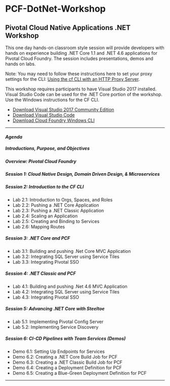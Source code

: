 # PCF-DotNet-Workshop
## Pivotal Cloud Native Applications .NET Workshop
This one day hands-on classroom style session will provide developers with hands on experience building .NET Core 1.1 and .NET 4.6 applications for Pivotal Cloud Foundry. The session includes presentations, demos and hands on labs.

Note: You may need to follow these instructions here to set your proxy settings for the CLI: [Using the cf CLI with an HTTP Proxy Server](https://docs.cloudfoundry.org/cf-cli/http-proxy.html).

This workshop requires participants to have Visual Studio 2017 installed.  Visual Studio Code can be used for the .NET Core portion of the workshop.  Use the Windows instructions for the CF CLI.  
- [Download Visual Studio 2017 Community Edition](https://www.visualstudio.com/thank-you-downloading-visual-studio/?sku=Community&rel=15)
- [Download Visual Studio Code](https://code.visualstudio.com/?wt.mc_id=vscom_downloads)
- [Download Cloud Foundry Windows CLI](https://cli.run.pivotal.io/stable?release=windows64&source=github)

- - -

#### <em>Agenda</em>
##### Introductions, Purpose, and Objectives 

##### Overview: Pivotal Cloud Foundry 

##### Session 1: Cloud Native Design, Domain Driven Design, & Microservices

##### Session 2: Introduction to the CF CLI
-   Lab 2.1: Introduction to Orgs, Spaces, and Roles
-   Lab 2.2: Pushing a .NET Core Application
-   Lab 2.3: Pushing a .NET Classic Application
-   Lab 2.4: Scaling an Application
-   Lab 2.5: Creating and Binding to Services
-   Lab 2.6: Mapping Routes
  
##### Session 3: .NET Core and PCF 
-   Lab 3.1: Building and pushing .Net Core MVC Application
-   Lab 3.2: Integrating SQL Server using Service Tiles
-   Lab 3.3: Integrating Pivotal SSO
  
##### Session 4: .NET Classic and PCF 
-   Lab 4.1: Building and pushing .Net 4.6 MVC Application
-   Lab 4.2: Integrating SQL Server using Service Tiles
-   Lab 4.3: Integrating Pivotal SSO

##### Session 5: Advancing .NET Core with Steeltoe 
-   Lab 5.1: Implementing Pivotal Config Server
-   Lab 5.2: Implementing Service Discovery

##### Session 6: CI-CD Pipelines with Team Services (Demos)
-   Demo 6.1: Setting Up Endpoints for Services
-   Demo 6.2: Creating a .NET Core Build Job for PCF
-   Demo 6.3: Creating a .NET Classic Build Job for PCF
-   Demo 6.4: Creating a Deployment Definition for PCF
-   Demo 6.5: Creating a Blue-Green Deployment Definition for PCF
  
- - -
